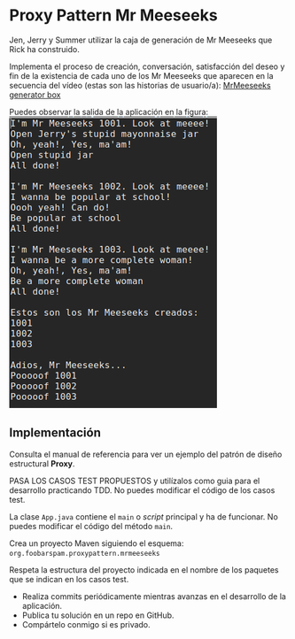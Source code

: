 
Proxy Pattern Mr Meeseeks
=========================

Jen, Jerry y Summer utilizar la caja de generación de Mr Meeseeks que Rick ha construido.

Implementa el proceso de creación, conversación, satisfacción del deseo y fin de la existencia de cada uno de los Mr Meeseeks que aparecen en la secuencia del vídeo (estas son las historias de usuario/a):
[MrMeeseeks generator box](https://www.youtube.com/watch?v=qUYvIAP3qQk&t=3s)

Puedes observar la salida de la aplicación en la figura:
![Salida consola](./salida_terminal.png)

## Implementación

Consulta el manual de referencia para ver un ejemplo del patrón de diseño estructural **Proxy**.

PASA LOS CASOS TEST PROPUESTOS y utilízalos como guia para el desarrollo practicando TDD. No puedes modificar el código de los casos test.

La clase `App.java` contiene el `main` o _script_ principal y ha de funcionar. No puedes modificar el código del método `main`.

Crea un proyecto Maven siguiendo el esquema: `org.foobarspam.proxypattern.mrmeeseeks`

Respeta la estructura del proyecto indicada en el nombre de los paquetes que se indican en los casos test.

- Realiza commits periódicamente mientras avanzas en el desarrollo de la aplicación.
- Publica tu solución en un repo en GitHub.
- Compártelo conmigo si es privado.
